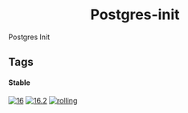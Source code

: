 <!---
NOTE: AUTO-GENERATED FILE
to edit this file, instead edit its template at: ./github/scripts/templates/container/README.md.j2
-->
<div align="center">

# Postgres-init

</div>

Postgres Init

## Tags

#### Stable



[![16](https://img.shields.io/badge/16-blue?style=flat-square)](https://github.com/kflix-tv/containers/pkgs/container/postgres-init/186027881?tag=16)
 [![16.2](https://img.shields.io/badge/16.2-blue?style=flat-square)](https://github.com/kflix-tv/containers/pkgs/container/postgres-init/186027881?tag=16.2)
 [![rolling](https://img.shields.io/badge/rolling-green?style=flat-square)](https://github.com/kflix-tv/containers/pkgs/container/postgres-init/186027881?tag=rolling)
